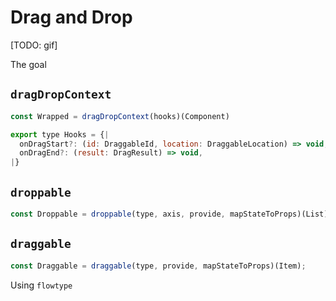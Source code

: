 # Drag and Drop

[TODO: gif]

The goal

## `dragDropContext`

```js
const Wrapped = dragDropContext(hooks)(Component)

export type Hooks = {|
  onDragStart?: (id: DraggableId, location: DraggableLocation) => void,
  onDragEnd?: (result: DragResult) => void,
|}
```

## `droppable`

```js
const Droppable = droppable(type, axis, provide, mapStateToProps)(List);
```

## `draggable`

```js
const Draggable = draggable(type, provide, mapStateToProps)(Item);
```

Using `flowtype`
